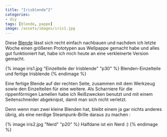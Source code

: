 ```yaml
---
title: "Irisblende^2"
categories:
- diy
tags: [blende, pappe]
image: /assets/images/iris1.jpg
---
```


Diese [Blende](http://www.instructables.com/id/Cardboard-Aperture-v2/) lässt sich recht einfach nachbauen und nachdem ich letzte Woche einen größeren Prototypen aus Wellpappe gemacht habe und alles gut funktioniert hat, habe ich mich heute an eine verkleinerte Version gemacht.

{% image iris1.jpg "Einzelteile der Irisblende" "p30" %}
Blenden-Einzelteile und fertige Irisblende
{% endimage %}

Eine fertige Blende auf der rechten Seite, zusammen mit dem Werkzeug sowie den Einzelteilen für eine weitere. Als Scharniere für die rippenförmigen Lamellen habe ich Reißzwecken benutzt und mit einem Seitenschneider abgeknipst, damit man sich nicht verletzt.

<p class="clearfix">Denn wenn man zwei kleine Blenden hat, bleibt einem ja gar nichts anderes übrig, als eine nerdige Steampunk-Brille daraus zu machen :</p>

{% image iris2.jpg "Nerd" "p20" %}
Halfdane ist ein Nerd :)
{% endimage %}